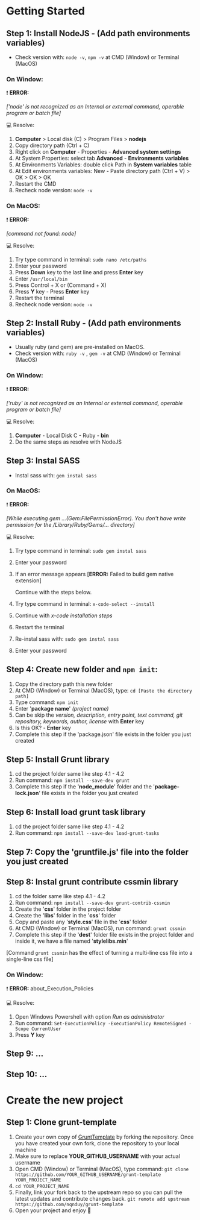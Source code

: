 # Getting Started


## Step 1: Install NodeJS - (Add path environments variables)

- Check version with: `node -v`, `npm -v` at CMD (Window) or Terminal (MacOS)

### On Window:
❗️ __ERROR:__

*['node' is not recognized as an Internal or external command, operable program or batch file]*

💻 Resolve:
1. **Computer** > Local disk (C) > Program Files > **nodejs**
2. Copy directory path (Ctrl + C)
3. Right click on **Computer** - Properties - **Advanced system settings**
4. At System Properties: select tab **Advanced** - **Environments variables**
5. At Environments Variables: double click Path in **System variables** table
6. At Edit environments variables: New - Paste directory path (Ctrl + V) > OK > OK > OK
7. Restart the CMD
8. Recheck node version: `node -v`

### On MacOS:
❗️ __ERROR:__

*[command not found: node]*

💻 Resolve:
1. Try type command in terminal: `sudo nano /etc/paths`
2. Enter your password
3. Press __Down__ key to the last line and press __Enter__ key
4. Enter `/usr/local/bin`
5. Press Control + X or (Command + X)
6. Press __Y__ key - Press __Enter__ key
7. Restart the terminal
8. Recheck node version: `node -v`


## Step 2: Install Ruby - (Add path environments variables)

- Usually ruby (and gem) ​​are pre-installed on MacOS.
- Check version with: `ruby -v` , `gem -v` at CMD (Window) or Terminal (MacOS)

### On Window:
❗️ __ERROR:__

*['ruby' is not recognized as an Internal or external command, operable program or batch file]*

💻 Resolve:
1. **Computer** - Local Disk C - Ruby - **bin**
2. Do the same steps as resolve with NodeJS


## Step 3: Instal SASS

- Instal sass with: `gem instal sass`

### On MacOS:
❗️ __ERROR:__

*[While executing gem ...(Gem:FilePermissionError). You don't have write permission for the /Library/Ruby/Gems/... directory]*

💻 Resolve:
1. Try type command in terminal: `sudo gem instal sass`
2. Enter your password
3. If an error message appears [__ERROR:__ Failed to build gem native extension]

   Continue with the steps below.
4. Try type command in terminal: `x-code-select --install`
5. Continue with *x-code installation steps*
7. Restart the terminal
8. Re-instal sass with: `sudo gem instal sass`
9. Enter your password


## Step 4: Create new folder and `npm init`:

1. Copy the directory path this new folder
2. At CMD (Window) or Terminal (MacOS), type: `cd [Paste the directory path]`
3. Type command: `npm init`
4. Enter '__package name__' *(project name)*
5. Can be skip the *version, description, entry point, text command, git repository, keywords, author, license* with __Enter__ key
6. Is this OK? - __Enter__ key
7. Complete this step if the 'package.json' file exists in the folder you just created


## Step 5: Install Grunt library

1. cd the project folder same like step 4.1 - 4.2
2. Run command: `npm install --save-dev grunt`
3. Complete this step if the '__node_module__' folder and the '__package-lock.json__' file exists in the folder you just created

## Step 6: Install load grunt task library

1. cd the project folder same like step 4.1 - 4.2
2. Run command: `npm install --save-dev load-grunt-tasks`

## Step 7: Copy the '__gruntfile.js__' file into the folder you just created

## Step 8: Instal grunt contribute cssmin library

1. cd the folder same like step 4.1 - 4.2
2. Run command: `npm install --save-dev grunt-contrib-cssmin`
3. Create the '__css__' folder in the project folder
4. Create the '__libs__' folder in the '__css__' folder
5. Copy and paste any '__style.css__' file in the '__css__' folder
6. At CMD (Window) or Terminal (MacOS), run command: `grunt cssmin`
7. Complete this step if the '__dest__' folder file exists in the project folder and inside it, we have a file named '__stylelibs.min__'

[Command `grunt cssmin` has the effect of turning a multi-line css file into a single-line css file]

### On Window:
❗️ __ERROR:__ about_Execution_Policies

💻 Resolve:
1. Open Windows Powershell with option *Run as administrator*
2. Run command: `Set-ExecutionPolicy -ExecutionPolicy RemoteSigned -Scope CurrentUser`
3. Press __Y__ key


## Step 9: ...

## Step 10: ...


# Create the new project

## Step 1: Clone grunt-template

1. Create your own copy of [GruntTemplate](https://github.com/nqnduy/grunt-template) by forking the repository. Once you have created your own fork, clone the repository to your local machine
2. Make sure to replace **YOUR_GITHUB_USERNAME** with your actual username
3. Open CMD (Window) or Terminal (MacOS), type command: `git clone https://github.com/YOUR_GITHUB_USERNAME/grunt-template YOUR_PROJECT_NAME`
4. `cd YOUR_PROJECT_NAME`
5. Finally, link your fork back to the upstream repo so you can pull the latest updates and contribute changes back.
`git remote add upstream https://github.com/nqnduy/grunt-template`
6. Open your project and enjoy 🚀



